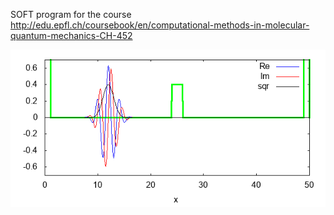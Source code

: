 SOFT program for the course http://edu.epfl.ch/coursebook/en/computational-methods-in-molecular-quantum-mechanics-CH-452


![](README.gif)
